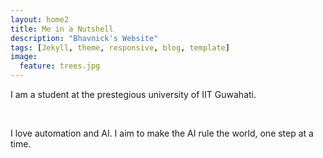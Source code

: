 ```yaml
---
layout: home2
title: Me in a Nutshell
description: "Bhavnick's Website"
tags: [Jekyll, theme, responsive, blog, template]
image:
  feature: trees.jpg
---
```


I am a student at the prestegious university of IIT Guwahati. 

<br/>

I love automation and AI. I aim to make the AI rule the world, one step at a time. 

